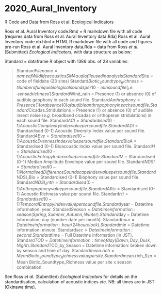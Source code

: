# 2020_Aural_Inventory
R Code and Data from Ross et al. Ecological Indicators

Ross et al. Aural Inventory code.Rmd = R markdown file with all code (requires data from Ross et al. Aural Inventory data.Rda)
Ross et al. Aural Inventory code.nb.html = HTML R markdown file with all code and figures pre-run
Ross et al. Aural Inventory data.Rda = data from Ross _et al._ (Submitted) _Ecological Indicators_, with data structure as below: 

Standard = dataframe R object with 1386 obs. of 28 variables:
> Standard$Filename = name of Wildlife acoustics SM4 audio file used in analysis
> Standard$Site = code of fieldsite (23 sites)
> Standard$Biotic_Soundtype_Richness = Number of unique biological sounds per 10-min sound file (_i.e._ 'sensed richness')
> Standard$Wind_rain = Presence (1) or absence (0) of audible geophony in each sound file.
> Standard$Anthrophony = Presence (1) or absence (0) of audible anthropophony in each sound file.
> Standard$Cicadas.Stridulations = Presence (1) or absence (0) of audible insect noise (_e.g._ broadband cicadas or orthoperan stridulations) in each sound file.
> Standard$ACI = Standardised (0-1) Acoustic Complexity Index value per sound file.
> Standard$ADI = Standardised (0-1) Acoustic Diversity Index value per sound file.
> Standard$AEve = Standardised (0-1) Acoustic Evenness Index value per sound file.
> Standard$BioA = Standardised (0-1) Bioacoustic Index value per sound file.
> Standard$H = Standardised (0-1) Acoustic Entropy Index value per sound file.
> Standard$M = Standardised (0-1) Median Amplitude Envelope value per sound file.
> Standard$NDSI = Standardised (0-1) Normalised Difference Soundscape Index value per sound file.
> Standard$NDSI_Bio = Standardised (0-1) Biophony value per sound file.
> Standard$NDSI_Anth = Standardised (0-1) Anthropophony value per sound file.
> Standard$ARic = Standardised (0-1) Acoustic Richness value per sound file.
> Standard$Ht = Standardised (0-1) Temporal Entropy Index value per sound file.
> Standard$year = Datetime information: year.
> Standard$Season = Datetime information: season (Spring, Summer, Autumn, Winter).
> Standard$day = Datetime information: day (number date per month).
> Standard$hour = Datetime information: hour (24 hour clock).
> Standard$min = Datetime information: minute.
> Standard$sec = Datetime information: second.
> Standard$time = Full Datetime information (in JST).
> Standard$TOD = Datetime information: time of day (Dawn, Day, Dusk, Night).
> Standard$TOD_by_Season = Datetime information: broken down by season and time of day.
> Standard$mean.rich = Mean Biotic_Soundtype_Richness value per site.
> Standard$mean.rich_Szn = Mean Biotic_Soundtype_Richness value per site x season combination.

See Ross _et al._ (Submitted) _Ecological Indicators_ for details on the standardisation, calculation of acoustic indices _etc._
NB: all times are in JST (Okinawa time).

